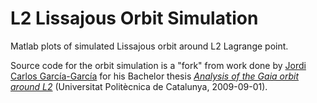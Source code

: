 # L2 Lissajous Orbit Simulation
Matlab plots of simulated Lissajous orbit around L2 Lagrange point.

Source code for the orbit simulation is a "fork" from work done by [Jordi Carlos García-García](https://upcommons.upc.edu/browse?value=Garc%C3%ADa%20Garc%C3%ADa,%20Jordi%20Carles&type=author) for his 
Bachelor thesis *[Analysis of the Gaia orbit around L2](https://upcommons.upc.edu/bitstream/handle/2099.1/8131/memoria.pdf)* (Universitat Politècnica de Catalunya, 2009-09-01).
